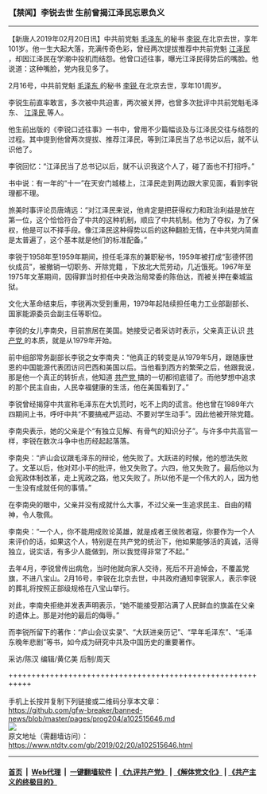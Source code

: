 ### 【禁闻】李锐去世 生前曾揭江泽民忘恩负义
------------------------

<div class="post_content">
 <p>
  【新唐人2019年02月20日讯】中共前党魁
  <a href="https://www.ntdtv.com/gb/毛泽东.htm">
   毛泽东
  </a>
  的秘书
  <a href="https://www.ntdtv.com/gb/李锐.htm">
   李锐
  </a>
  在北京去世，享年101岁。他一生大起大落，充满传奇色彩，曾经两次提拔推荐中共前党魁
  <a href="https://www.ntdtv.com/gb/江泽民.htm">
   江泽民
  </a>
  ，却因江泽民在学潮中投机而结怨。他曾口述往事，曝光江泽民得势后的嘴脸。他说道：这种嘴脸，党内我见多了。
 </p>
 <p>
  2月16号，中共前党魁
  <a href="https://www.ntdtv.com/gb/毛泽东.htm">
   毛泽东
  </a>
  的秘书
  <a href="https://www.ntdtv.com/gb/李锐.htm">
   李锐
  </a>
  在北京去世，享年101周岁。
 </p>
 <p>
  李锐生前直率敢言，多次被中共迫害，两次被关押，也曾多次批评中共前党魁毛泽东、
  <a href="https://www.ntdtv.com/gb/江泽民.htm">
   江泽民
  </a>
  等人。
 </p>
 <p>
  他生前出版的《李锐口述往事》一书中，曾用不少篇幅谈及与江泽民交往与结怨的过程。其中提到他曾两次提拔、推荐江泽民，等到江泽民当了总书记以后，就不认识他了。
 </p>
 <p>
  李锐回忆：“江泽民当了总书记以后，就不认识我这个人了，碰了面也不打招呼。”
 </p>
 <p>
  书中说：有一年的“十一”在天安门城楼上，江泽民走到两边跟大家见面，看到李锐理都不理。
 </p>
 <p>
  旅美时事评论员唐靖远：“对江泽民来说，他肯定是把获得权力和政治利益是放在第一位，这个恰恰符合了中共的这种机制，顺应了中共机制。他为了夺权，为了保权，他是可以不择手段。像江泽民这种得势以后的这种翻脸无情，在中共党内简直是太普遍了，这个基本就是他们的标准配备。”
 </p>
 <p>
  李锐于1958年至1959年期间，担任毛泽东的兼职秘书，1959年被打成“彭德怀团伙成员”，被撤销一切职务、开除党籍 ，下放北大荒劳动，几近饿死。1967年至1975年文革期间，因得罪当时担任中央政治局常委的陈伯达，而被关押在秦城监狱。
 </p>
 <p>
  文化大革命结束后，李锐再次受到重用，1979年起陆续担任电力工业部副部长、国家能源委员会副主任等职位。
 </p>
 <p>
  李锐的女儿李南央，目前旅居在美国。她接受记者采访时表示，父亲真正认识
  <a href="https://www.ntdtv.com/gb/共产党.htm">
   共产党
  </a>
  的本质，就是从1979年开始。
 </p>
 <p>
  前中组部常务副部长李锐之女李南央：“他真正的转变是从1979年5月，跟随康世恩的中国能源代表团访问巴西和美国以后。当他看到西方的繁荣之后，他跟我说，那是他一个真正的转折点，他知道
  <a href="https://www.ntdtv.com/gb/共产党.htm">
   共产党
  </a>
  搞的一切都彻底错了。而他梦想中追求的那个民主自由，人民幸福健康的生活，他在美国看到了。”
 </p>
 <p>
  李锐曾经揭穿中共宣称毛泽东在大饥荒时，吃不上肉的谎言。他也曾在1989年六四期间上书，呼吁中共“不要搞戒严运动、不要对学生动手”。因此他被开除党籍。
 </p>
 <p>
  李南央表示，她的父亲是个“有独立见解、有骨气的知识分子”。与许多中共高官一样，李锐在数次斗争中也历经起起落落。
 </p>
 <p>
  李南央：“庐山会议跟毛泽东的辩论，他失败了。大跃进的时候，他的想法失败了。文革以后，他对邓小平的批评，他又失败了。六四，他又失败了。最后他以为会宪政体制改革，走上宪政之路，他又失败了。所以他不是一个伟大的人，因为他一生没有成就任何的事情。”
 </p>
 <p>
  在李南央的眼中，父亲并没有成就什么大事，不过父亲一生追求民主、自由的精神，令人敬佩。
 </p>
 <p>
  李南央：“一个人，你不能用成败论英雄，就是成者王侯败者寇，你要作为一个人来评价的话，如果这个人，特别是在共产党的统治下，他如果能够活的真诚，活得独立，说实话，有多少人能做到，所以我觉得非常了不起。”
 </p>
 <p>
  去年4月，李锐曾传出病危，当时他就向家人交待，死后不开追悼会，不覆盖党旗，不进八宝山。2月16号，李锐在北京去世，中共政府通知李锐家人，表示李锐的葬礼将按照正部级规格在八宝山举行。
 </p>
 <p>
  对此，李南央拒绝并发表声明表示，“她不能接受那沾满了人民鲜血的旗盖在父亲的遗体上。那是对他的最后的侮辱。”
 </p>
 <p>
  而李锐所留下的著作：“庐山会议实录”、“大跃进亲历记”、“早年毛泽东”、“毛泽东晚年悲剧”等书，如今成为研究中共及中国历史的重要著作。
 </p>
 <p>
  采访/陈汉 编辑/黄亿美 后制/周天
 </p>
 <p>
 </p>
 <div class="single_ad">
 </div>
</div>

+++++++++++++++++++++++++++++++++++++++++++++++++++++++++++<br/><br/>
手机上长按并复制下列链接或二维码分享本文章：<br/>
https://github.com/gfw-breaker/banned-news/blob/master/pages/prog204/a102515646.md <br/>
<a href='https://github.com/gfw-breaker/banned-news/blob/master/pages/prog204/a102515646.md'><img src='https://github.com/gfw-breaker/banned-news/blob/master/pages/prog204/a102515646.md.png'/></a> <br/>
原文地址（需翻墙访问）：https://www.ntdtv.com/gb/2019/02/20/a102515646.html


------------------------
#### [首页](https://github.com/gfw-breaker/banned-news/blob/master/README.md) &nbsp;|&nbsp; [Web代理](https://github.com/labour-camp/helloworld) &nbsp;|&nbsp; [一键翻墙软件](https://github.com/gfw-breaker/nogfw/blob/master/README.md) &nbsp;| [《九评共产党》](https://github.com/gfw-breaker/9ping.md/blob/master/README.md#九评之一评共产党是什么) | [《解体党文化》](https://github.com/gfw-breaker/jtdwh.md/blob/master/README.md) | [《共产主义的终极目的》](https://github.com/gfw-breaker/gczydzjmd.md/blob/master/README.md)

